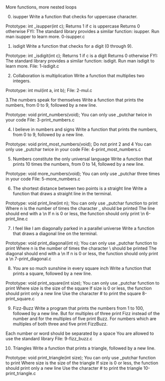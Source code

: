 More functions, more nested loops

0. isupper
Write a function that checks for uppercase character.

Prototype: int _isupper(int c);
Returns 1 if c is uppercase
Returns 0 otherwise
FYI: The standard library provides a similar function: isupper. Run man isupper to learn more.
0-isupper.c


1. isdigit
Write a function that checks for a digit (0 through 9).

Prototype: int _isdigit(int c);
Returns 1 if c is a digit
Returns 0 otherwise
FYI: The standard library provides a similar function: isdigit. Run man isdigit to learn more.
File: 1-isdigit.c


2. Collaboration is multiplication
Write a function that multiplies two integers.

Prototype: int mul(int a, int b);
File: 2-mul.c


3.The numbers speak for themselves
Write a function that prints the numbers, from 0 to 9, followed by a new line.

Prototype: void print_numbers(void);
You can only use _putchar twice in your code
File: 3-print_numbers.c


4. I believe in numbers and signs
Write a function that prints the numbers, from 0 to 9, followed by a new line.

Prototype: void print_most_numbers(void);
Do not print 2 and 4
You can only use _putchar twice in your code
File: 4-print_most_numbers.c


5. Numbers constitute the only universal language
Write a function that prints 10 times the numbers, from 0 to 14, followed by a new line.

Prototype: void more_numbers(void);
You can only use _putchar three times in your code
File: 5-more_numbers.c


6. The shortest distance between two points is a straight line
Write a function that draws a straight line in the terminal.

Prototype: void print_line(int n);
You can only use _putchar function to print
Where n is the number of times the character _ should be printed
The line should end with a \n
If n is 0 or less, the function should only print \n
6-print_line.c


7. I feel like I am diagonally parked in a parallel universe
Write a function that draws a diagonal line on the terminal.

Prototype: void print_diagonal(int n);
You can only use _putchar function to print
Where n is the number of times the character \ should be printed
The diagonal should end with a \n
If n is 0 or less, the function should only print a \n
7-print_diagonal.c


8. You are so much sunshine in every square inch
Write a function that prints a square, followed by a new line.

Prototype: void print_square(int size);
You can only use _putchar function to print
Where size is the size of the square
If size is 0 or less, the function should print only a new line
Use the character # to print the square
8-print_square.c


9. Fizz-Buzz
Write a program that prints the numbers from 1 to 100, followed by a new line. But for multiples of three print Fizz instead of the number and for the multiples of five print Buzz. For numbers which are multiples of both three and five print FizzBuzz.

Each number or word should be separated by a space
You are allowed to use the standard library
File: 9-fizz_buzz.c


10. Triangles
Write a function that prints a triangle, followed by a new line.

Prototype: void print_triangle(int size);
You can only use _putchar function to print
Where size is the size of the triangle
If size is 0 or less, the function should print only a new line
Use the character # to print the triangle
10-print_triangle.c

